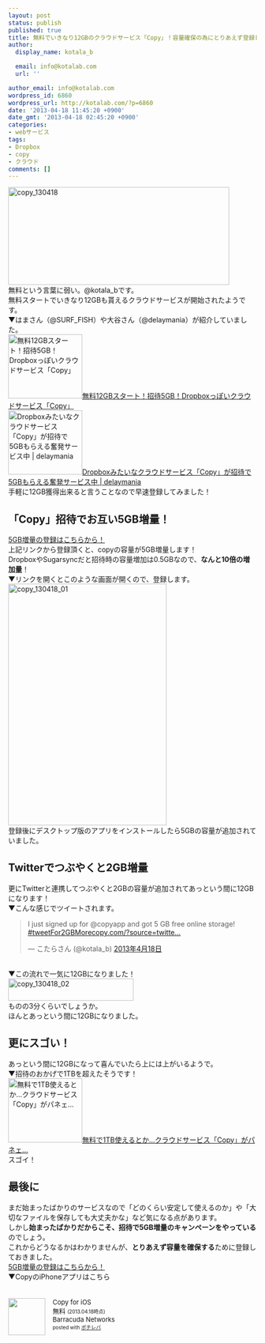 ```yaml
---
layout: post
status: publish
published: true
title: 無料でいきなり12GBのクラウドサービス「Copy」！容量確保の為にとりあえず登録しておいた！
author:
  display_name: kotala_b

  email: info@kotalab.com
  url: ''

author_email: info@kotalab.com
wordpress_id: 6860
wordpress_url: http://kotalab.com/?p=6860
date: '2013-04-18 11:45:20 +0900'
date_gmt: '2013-04-18 02:45:20 +0900'
categories:
- webサービス
tags:
- Dropbox
- copy
- クラウド
comments: []
---
```

<p><img src="http://kotalab.com/wp-content/uploads/copy_130418-448x198.jpg" alt="copy_130418" width="448" height="198" class="alignnone size-large wp-image-6862" /><br />
無料という言葉に弱い。@kotala_bです。<br />
無料スタートでいきなり12GBも貰えるクラウドサービスが開始されたようです。<br />
▼はまさん（@SURF_FISH）や大谷さん（@delaymania）が紹介していました。<br />
<a href="http://hama73.com/archives/3526" target="_blank"><img  class="alignleft" src="http://capture.heartrails.com/150x130?http://hama73.com/archives/3526" alt="無料12GBスタート！招待5GB！Dropboxっぽいクラウドサービス「Copy」" width="150" height="130" /></a><a href="http://hama73.com/archives/3526" target="_blank">無料12GBスタート！招待5GB！Dropboxっぽいクラウドサービス「Copy」</a><a href="http://b.hatena.ne.jp/entry/http://hama73.com/archives/3526" target="_blank"><img border="0" src="http://b.hatena.ne.jp/entry/image/http://hama73.com/archives/3526" alt="" /></a><br style="clear:both;" /><a href="http://delaymania.com/201304/webservice/copy_review/" target="_blank"><img  class="alignleft" src="http://capture.heartrails.com/150x130?http://delaymania.com/201304/webservice/copy_review/" alt="Dropboxみたいなクラウドサービス「Copy」が招待で5GBもらえる奮発サービス中 | delaymania" width="150" height="130" /></a><a href="http://delaymania.com/201304/webservice/copy_review/" target="_blank">Dropboxみたいなクラウドサービス「Copy」が招待で5GBもらえる奮発サービス中 | delaymania</a><a href="http://b.hatena.ne.jp/entry/http://delaymania.com/201304/webservice/copy_review/" target="_blank"><img border="0" src="http://b.hatena.ne.jp/entry/image/http://delaymania.com/201304/webservice/copy_review/" alt="" /></a><br style="clear:both;" />手軽に12GB獲得出来ると言うことなので早速登録してみました！<br />
<!--more--></p>
<h2>「Copy」招待でお互い5GB増量！</h2>
<p><a href="https://copy.com?r=8xSUVD" title="5GB増量登録" target="_blank">5GB増量の登録はこちらから！</a><br />
上記リンクから登録頂くと、copyの容量が5GB増量します！<br />
DropboxやSugarsyncだと招待時の容量増加は0.5GBなので、<strong>なんと10倍の増加量</strong>！<br />
▼リンクを開くとこのような画面が開くので、登録します。<br />
<a href="https://copy.com?r=8xSUVD" title="5GB増量登録" target="_blank"><img src="http://kotalab.com/wp-content/uploads/copy_130418_01.jpg" alt="copy_130418_01" width="321" height="489" class="alignnone size-full wp-image-6863" /></a><br />
登録後にデスクトップ版のアプリをインストールしたら5GBの容量が追加されていました。</p>
<h2>Twitterでつぶやくと2GB増量</h2>
<p>更にTwitterと連携してつぶやくと2GBの容量が追加されてあっという間に12GBになります！<br />
▼こんな感じでツイートされます。</p>
<blockquote class="twitter-tweet" lang="ja"><p>I just signed up for @<span class="removed_link" title="https://twitter.com/copyapp">copyapp</span> and got 5 GB free online storage! <a href="https://twitter.com/search/%23tweetFor2GBMore">#tweetFor2GBMore</a><a href="http://t.co/5smczA82Fg" title="http://copy.com/?source=twitter.usr.tour">copy.com/?source=twitte&hellip;</a></p>
<p>&mdash; こたらさん (@kotala_b) <a href="https://twitter.com/kotala_b/status/324698556369870850">2013年4月18日</a></p></blockquote>
<p><script async src="//platform.twitter.com/widgets.js" charset="utf-8"></script><br />
▼この流れで一気に12GBになりました！<br />
<img src="http://kotalab.com/wp-content/uploads/copy_130418_02.jpg" alt="copy_130418_02" width="254" height="45" class="alignnone size-full wp-image-6864" /><br />
ものの3分くらいでしょうか。<br />
ほんとあっという間に12GBになりました。</p>
<h2>更にスゴい！</h2>
<p>あっという間に12GBになって喜んでいたら上には上がいるようで。<br />
▼招待のおかげで1TBを超えたそうです！<br />
<a href="http://hama73.com/archives/3543" target="_blank"><img  class="alignleft" src="http://capture.heartrails.com/150x130?http://hama73.com/archives/3543" alt="無料で1TB使えるとか&hellip;クラウドサービス「Copy」がパネェ&hellip;" width="150" height="130" /></a><a href="http://hama73.com/archives/3543" target="_blank">無料で1TB使えるとか&hellip;クラウドサービス「Copy」がパネェ&hellip;</a><a href="http://b.hatena.ne.jp/entry/http://hama73.com/archives/3543" target="_blank"><img border="0" src="http://b.hatena.ne.jp/entry/image/http://hama73.com/archives/3543" alt="" /></a><br style="clear:both;" />スゴイ！</p>
<h2>最後に</h2>
<p>まだ始まったばかりのサービスなので「どのくらい安定して使えるのか」や「大切なファイルを保存しても大丈夫かな」など気になる点があります。<br />
しかし<strong>始まったばかりだからこそ、招待で5GB増量のキャンペーンをやっている</strong>のでしょう。<br />
これからどうなるかはわかりませんが、<strong>とりあえず容量を確保する</strong>ために登録しておきました。<br />
<a href="https://copy.com?r=8xSUVD" title="5GB増量登録" target="_blank">5GB増量の登録はこちらから！</a><br />
▼CopyのiPhoneアプリはこちら</p>
<div class="pochireba" style="text-align:left;font-size:small;padding:20px 0;/zoom: 1;overflow: hidden;"><span class="removed_link" title="http://click.linksynergy.com/fs-bin/click?id=d2yYUp776R4&amp;subid=&amp;offerid=94348.1&amp;type=3&amp;tmpid=3910&amp;RD_PARM1=https%253A%252F%252Fitunes.apple.com%252Fjp%252Fapp%252Fcopy-for-ios%252Fid546789632%253Fmt%253D8%2526uo%253D4"><img src="http://a1104.phobos.apple.com/us/r1000/080/Purple/v4/ec/fd/3b/ecfd3bfb-52f8-7687-c362-ac85740f5da9/mzl.rbidfbwe.png" width="75" height="75" style="float:left;margin:0 15px 0 0;" class="pochi_img" ></span>
<div class="pochi_info" style="text-align:left;/zoom: 1;overflow: hidden;">
<div class="pochi_name"><span class="removed_link" title="http://click.linksynergy.com/fs-bin/click?id=d2yYUp776R4&amp;subid=&amp;offerid=94348.1&amp;type=3&amp;tmpid=3910&amp;RD_PARM1=https%253A%252F%252Fitunes.apple.com%252Fjp%252Fapp%252Fcopy-for-ios%252Fid546789632%253Fmt%253D8%2526uo%253D4">Copy for iOS</span></div>
<div class="pochi_price" style="display:inline;">無料</div>
<div class="pochi_time" style="font-size:x-small;display:inline;">(2013.04.18時点)</div>
<div class="pochi_seller"><span class="removed_link" title="http://click.linksynergy.com/fs-bin/click?id=d2yYUp776R4&amp;subid=&amp;offerid=94348.1&amp;type=3&amp;tmpid=3910&amp;RD_PARM1=https%253A%252F%252Fitunes.apple.com%252Fjp%252Fartist%252Fbarracuda-networks%252Fid459521644%253Fuo%253D4">Barracuda Networks</span></div>
<div class="pochi_post" style="font-size:x-small;">posted with <a href="http://pochireba.com">ポチレバ</a></div>
</div>
<div class="pochireba-footer" style="clear: left"></div>
</div>
